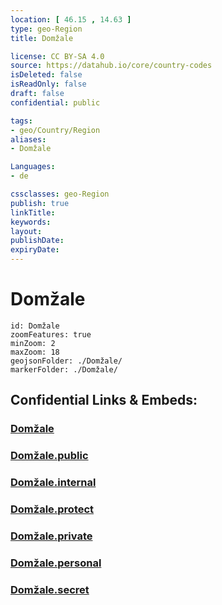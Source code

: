 ```yaml
---
location: [ 46.15 , 14.63 ] 
type: geo-Region
title: Domžale

license: CC BY-SA 4.0
source: https://datahub.io/core/country-codes
isDeleted: false
isReadOnly: false
draft: false
confidential: public

tags:
- geo/Country/Region
aliases:
- Domžale

Languages:
- de

cssclasses: geo-Region
publish: true
linkTitle: 
keywords: 
layout: 
publishDate: 
expiryDate: 
---
```


# Domžale

```leaflet
id: Domžale
zoomFeatures: true 
minZoom: 2 
maxZoom: 18
geojsonFolder: ./Domžale/
markerFolder: ./Domžale/
```


## Confidential Links & Embeds: 

### [Domžale](/_Standards/Earth/Continent/Europe/Europe~Central/Slovenia/Regions~Slovenia/Osrednje_slovenska/counties~Osrednjeslovenska/Domžale.md) 

### [Domžale.public](/_public/Earth/Continent/Europe/Europe~Central/Slovenia/Regions~Slovenia/Osrednje_slovenska/counties~Osrednjeslovenska/Domžale.public.md) 

### [Domžale.internal](/_internal/Earth/Continent/Europe/Europe~Central/Slovenia/Regions~Slovenia/Osrednje_slovenska/counties~Osrednjeslovenska/Domžale.internal.md) 

### [Domžale.protect](/_protect/Earth/Continent/Europe/Europe~Central/Slovenia/Regions~Slovenia/Osrednje_slovenska/counties~Osrednjeslovenska/Domžale.protect.md) 

### [Domžale.private](/_private/Earth/Continent/Europe/Europe~Central/Slovenia/Regions~Slovenia/Osrednje_slovenska/counties~Osrednjeslovenska/Domžale.private.md) 

### [Domžale.personal](/_personal/Earth/Continent/Europe/Europe~Central/Slovenia/Regions~Slovenia/Osrednje_slovenska/counties~Osrednjeslovenska/Domžale.personal.md) 

### [Domžale.secret](/_secret/Earth/Continent/Europe/Europe~Central/Slovenia/Regions~Slovenia/Osrednje_slovenska/counties~Osrednjeslovenska/Domžale.secret.md)


